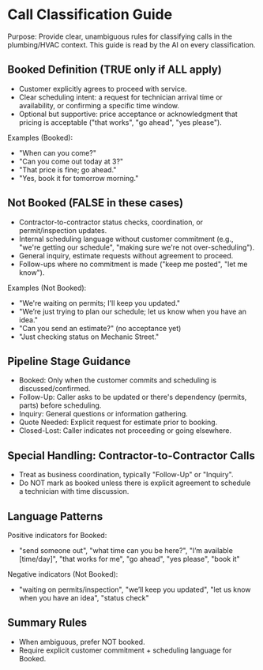 # Call Classification Guide

Purpose: Provide clear, unambiguous rules for classifying calls in the plumbing/HVAC context. This guide is read by the AI on every classification.

## Booked Definition (TRUE only if ALL apply)
- Customer explicitly agrees to proceed with service.
- Clear scheduling intent: a request for technician arrival time or availability, or confirming a specific time window.
- Optional but supportive: price acceptance or acknowledgment that pricing is acceptable ("that works", "go ahead", "yes please").

Examples (Booked):
- "When can you come?"
- "Can you come out today at 3?"
- "That price is fine; go ahead."
- "Yes, book it for tomorrow morning."

## Not Booked (FALSE in these cases)
- Contractor-to-contractor status checks, coordination, or permit/inspection updates.
- Internal scheduling language without customer commitment (e.g., "we're getting our schedule", "making sure we're not over-scheduling").
- General inquiry, estimate requests without agreement to proceed.
- Follow-ups where no commitment is made ("keep me posted", "let me know").

Examples (Not Booked):
- "We're waiting on permits; I'll keep you updated."
- "We’re just trying to plan our schedule; let us know when you have an idea."
- "Can you send an estimate?" (no acceptance yet)
- "Just checking status on Mechanic Street."

## Pipeline Stage Guidance
- Booked: Only when the customer commits and scheduling is discussed/confirmed.
- Follow-Up: Caller asks to be updated or there's dependency (permits, parts) before scheduling.
- Inquiry: General questions or information gathering.
- Quote Needed: Explicit request for estimate prior to booking.
- Closed-Lost: Caller indicates not proceeding or going elsewhere.

## Special Handling: Contractor-to-Contractor Calls
- Treat as business coordination, typically "Follow-Up" or "Inquiry".
- Do NOT mark as booked unless there is explicit agreement to schedule a technician with time discussion.

## Language Patterns
Positive indicators for Booked:
- "send someone out", "what time can you be here?", "I’m available [time/day]", "that works for me", "go ahead", "yes please", "book it"

Negative indicators (Not Booked):
- "waiting on permits/inspection", "we’ll keep you updated", "let us know when you have an idea", "status check"

## Summary Rules
- When ambiguous, prefer NOT booked.
- Require explicit customer commitment + scheduling language for Booked.

